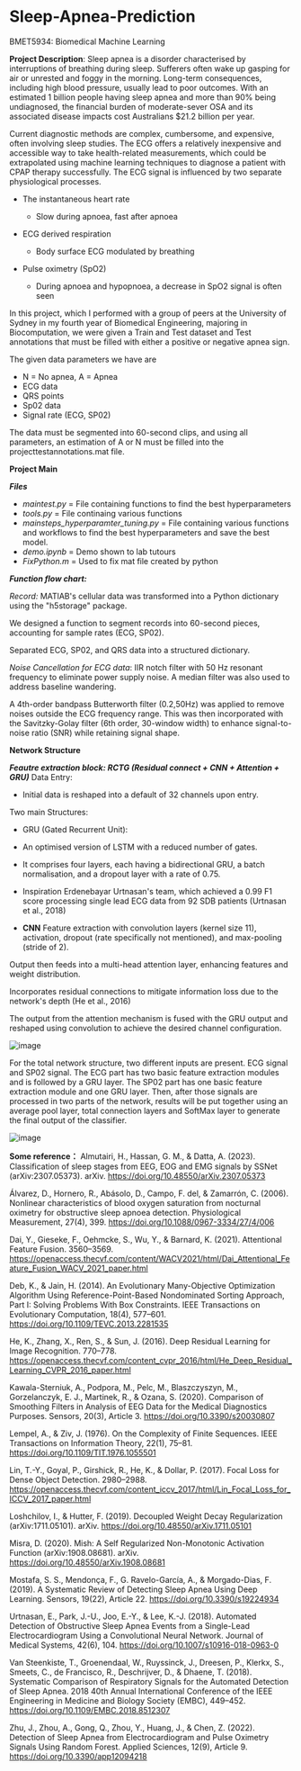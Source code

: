 # Sleep-Apnea-Prediction
BMET5934: Biomedical Machine Learning

**Project Description**:
Sleep apnea is a disorder characterised by interruptions of breathing during sleep. Sufferers often wake up gasping for air or unrested and foggy in the morning. Long-term consequences, including high blood pressure, usually lead to poor outcomes.
With an estimated 1 billion people having sleep apnea and more than 90% being undiagnosed, the financial burden of moderate-sever OSA and its associated disease impacts cost Australians $21.2 billion per year.

Current diagnostic methods are complex, cumbersome, and expensive, often involving sleep studies. The ECG offers a relatively inexpensive and accessible way to take health-related measurements, which could be extrapolated using machine learning techniques to diagnose a patient with CPAP therapy successfully. The ECG signal is influenced by two separate physiological processes.

- The instantaneous heart rate
  - Slow during apnoea, fast after apnoea
 
- ECG derived respiration
  - Body surface ECG modulated by breathing
 
- Pulse oximetry (SpO2)
  - During apnoea and hypopnoea, a decrease in SpO2 signal is often seen
 
In this project, which I performed with a group of peers at the University of Sydney in my fourth year of Biomedical Engineering, majoring in Biocomputation, we were given a Train and Test dataset and Test annotations that must be filled with either a positive or negative apnea sign.

The given data parameters we have are
- N = No apnea, A = Apnea
- ECG data
- QRS points
- Sp02 data
- Signal rate (ECG, SP02)

The data must be segmented into 60-second clips, and using all parameters, an estimation of A or N must be filled into the projecttestannotations.mat file.

**Project Main**

**_Files_**
- _maintest.py_ = File containing functions to find the best hyperparameters
- _tools.py_ = File continaing various functions
- _mainsteps_hyperparamter_tuning.py_ = File containing various functions and workflows to find the best hyperparameters and save the best model.
- _demo.ipynb_ = Demo shown to lab tutours
- _FixPython.m_ = Used to fix mat file created by python

**_Function flow chart:_**

_Record:_
MATlAB's cellular data was transformed into a Python dictionary using the "h5storage" package.

We designed a function to segment records into 60-second pieces, accounting for sample rates (ECG, SP02).

Separated ECG, SP02, and QRS data into a structured dictionary. 

_Noise Cancellation for ECG data_:
IIR notch filter with 50 Hz resonant frequency to eliminate power supply noise. A median filter was also used to address baseline wandering.

A 4th-order bandpass Butterworth filter (0.2,50Hz) was applied to remove noises outside the ECG frequency range. This was then incorporated with the Savitzky-Golay filter (6th order, 30-window width) to enhance signal-to-noise ratio (SNR) while retaining signal shape.

**Network Structure**

**_Feautre extraction block: RCTG (Residual connect + CNN + Attention + GRU)_**
Data Entry:
- Initial data is reshaped into a default of 32 channels upon entry.

Two main Structures:
- GRU (Gated Recurrent Unit):
- An optimised version of LSTM with a reduced number of gates.
- It comprises four layers, each having a bidirectional GRU, a batch normalisation, and a dropout layer with a rate of 0.75.
- Inspiration Erdenebayar Urtnasan's team, which achieved a 0.99 F1 score processing single lead ECG data from 92 SDB patients (Urtnasan et al., 2018)

- **CNN**
Feature extraction with convolution layers (kernel size 11), activation, dropout (rate specifically not mentioned), and max-pooling (stride of 2).

Output then feeds into a multi-head attention layer, enhancing features and weight distribution.

Incorporates residual connections to mitigate information loss due to the network's depth (He et al., 2016)

The output from the attention mechanism is fused with the GRU output and reshaped using convolution to achieve the desired channel configuration.

![image](https://github.com/dlangreiter/Sleep-Apnea-Prediction/assets/106584079/24f2407f-fbff-439f-837d-6a1cfc20cc2b)

For the total network structure, two different inputs are present. ECG signal and SP02 signal. The ECG part has two basic feature extraction modules and is followed by a GRU layer. The SP02 part has one basic feature extraction module and one GRU layer. Then, after those signals are processed in two parts of the network, results will be put together using an average pool layer, total connection layers and SoftMax layer to generate the final output of the classifier.

![image](https://github.com/dlangreiter/Sleep-Apnea-Prediction/assets/106584079/24c775d6-f50a-4137-ab7a-bfba37fe6eed)

**Some reference：**
Almutairi, H., Hassan, G. M., & Datta, A. (2023). Classification of sleep stages from EEG, EOG and EMG signals by SSNet (arXiv:2307.05373). arXiv. https://doi.org/10.48550/arXiv.2307.05373

Álvarez, D., Hornero, R., Abásolo, D., Campo, F. del, & Zamarrón, C. (2006). Nonlinear characteristics of blood oxygen saturation from nocturnal oximetry for obstructive sleep apnoea detection. Physiological Measurement, 27(4), 399. https://doi.org/10.1088/0967-3334/27/4/006

Dai, Y., Gieseke, F., Oehmcke, S., Wu, Y., & Barnard, K. (2021). Attentional Feature Fusion. 3560–3569. https://openaccess.thecvf.com/content/WACV2021/html/Dai_Attentional_Feature_Fusion_WACV_2021_paper.html

Deb, K., & Jain, H. (2014). An Evolutionary Many-Objective Optimization Algorithm Using Reference-Point-Based Nondominated Sorting Approach, Part I: Solving Problems With Box Constraints. IEEE Transactions on Evolutionary Computation, 18(4), 577–601. https://doi.org/10.1109/TEVC.2013.2281535

He, K., Zhang, X., Ren, S., & Sun, J. (2016). Deep Residual Learning for Image Recognition. 770–778. https://openaccess.thecvf.com/content_cvpr_2016/html/He_Deep_Residual_Learning_CVPR_2016_paper.html

Kawala-Sterniuk, A., Podpora, M., Pelc, M., Blaszczyszyn, M., Gorzelanczyk, E. J., Martinek, R., & Ozana, S. (2020). Comparison of Smoothing Filters in Analysis of EEG Data for the Medical Diagnostics Purposes. Sensors, 20(3), Article 3. https://doi.org/10.3390/s20030807

Lempel, A., & Ziv, J. (1976). On the Complexity of Finite Sequences. IEEE Transactions on Information Theory, 22(1), 75–81. https://doi.org/10.1109/TIT.1976.1055501

Lin, T.-Y., Goyal, P., Girshick, R., He, K., & Dollar, P. (2017). Focal Loss for Dense Object Detection. 2980–2988. https://openaccess.thecvf.com/content_iccv_2017/html/Lin_Focal_Loss_for_ICCV_2017_paper.html

Loshchilov, I., & Hutter, F. (2019). Decoupled Weight Decay Regularization (arXiv:1711.05101). arXiv. https://doi.org/10.48550/arXiv.1711.05101

Misra, D. (2020). Mish: A Self Regularized Non-Monotonic Activation Function (arXiv:1908.08681). arXiv. https://doi.org/10.48550/arXiv.1908.08681

Mostafa, S. S., Mendonça, F., G. Ravelo-García, A., & Morgado-Dias, F. (2019). A Systematic Review of Detecting Sleep Apnea Using Deep Learning. Sensors, 19(22), Article 22. https://doi.org/10.3390/s19224934

Urtnasan, E., Park, J.-U., Joo, E.-Y., & Lee, K.-J. (2018). Automated Detection of Obstructive Sleep Apnea Events from a Single-Lead Electrocardiogram Using a Convolutional Neural Network. Journal of Medical Systems, 42(6), 104. https://doi.org/10.1007/s10916-018-0963-0

Van Steenkiste, T., Groenendaal, W., Ruyssinck, J., Dreesen, P., Klerkx, S., Smeets, C., de Francisco, R., Deschrijver, D., & Dhaene, T. (2018). Systematic Comparison of Respiratory Signals for the Automated Detection of Sleep Apnea. 2018 40th Annual International Conference of the IEEE Engineering in Medicine and Biology Society (EMBC), 449–452. https://doi.org/10.1109/EMBC.2018.8512307

Zhu, J., Zhou, A., Gong, Q., Zhou, Y., Huang, J., & Chen, Z. (2022). Detection of Sleep Apnea from Electrocardiogram and Pulse Oximetry Signals Using Random Forest. Applied Sciences, 12(9), Article 9. https://doi.org/10.3390/app12094218



